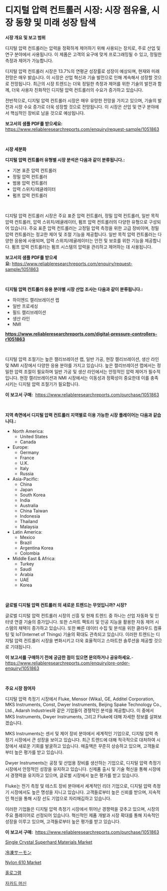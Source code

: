 <p><h1>디지털 압력 컨트롤러 시장: 시장 점유율, 시장 동향 및 미래 성장 탐색</h1></p><p><strong>시장 개요 및 보고 범위</strong></p>
<p><p>디지털 압력 컨트롤러는 압력을 정확하게 제어하기 위해 사용되는 장치로, 주로 산업 및 연구 분야에서 사용됩니다. 이 제품은 고객의 요구에 맞게 프로그래밍될 수 있고, 정밀한 측정과 제어가 가능합니다.</p><p>디지털 압력 컨트롤러 시장은 13.7%의 연평균 성장률로 성장이 예상되며, 현재와 미래 전망은 매우 밝습니다. 이 시장은 산업 혁신과 기술 발전으로 인해 계속해서 성장할 것으로 전망됩니다. 최근의 시장 트렌드는 더욱 정밀한 측정과 제어를 위한 기술의 발전과 함께, 더욱 사용자 친화적인 디지털 압력 컨트롤러의 수요가 증가하고 있습니다.</p><p>전반적으로, 디지털 압력 컨트롤러 시장은 매우 유망한 전망을 가지고 있으며, 기술의 발전과 시장 수요 증가로 더욱 성장할 것으로 전망됩니다. 이 시장은 산업 및 연구 분야에서 핵심적인 장비로 남을 것으로 예상됩니다.</p></p>
<p><strong>보고서의 샘플 PDF를 받으세요:</strong> <a href="https://www.reliableresearchreports.com/enquiry/request-sample/1051863">https://www.reliableresearchreports.com/enquiry/request-sample/1051863</a></p>
<p>&nbsp;</p>
<p><strong>시장 세분화</strong></p>
<p><strong>디지털 압력 컨트롤러 유형별 시장 분석은 다음과 같이 분류됩니다.:</strong></p>
<p><ul><li>기본 표준 압력 컨트롤러</li><li>정밀 압력 컨트롤러</li><li>범용 압력 컨트롤러</li><li>압력 스위치/레귤레이터</li><li>펌프 압력 컨트롤러</li></ul></p>
<p>&nbsp;</p>
<p><p>디지털 압력 컨트롤러 시장은 주요 표준 압력 컨트롤러, 정밀 압력 컨트롤러, 일반 목적 압력 컨트롤러, 압력 스위치/레귤레이터, 펌프 압력 컨트롤러의 다양한 유형으로 구성되어 있습니다. 주요 표준 압력 컨트롤러는 고정밀 압력 측정을 위한 고급 장비이며, 정밀 압력 컨트롤러는 정교한 제어 및 조절 기능을 제공합니다. 일반 목적 압력 컨트롤러는 다양한 응용에 사용되며, 압력 스위치/레귤레이터는 안전 및 보호를 위한 기능을 제공합니다. 펌프 압력 컨트롤러는 펌프 시스템의 압력을 관리하고 제어하는 데 사용됩니다.</p></p>
<p><strong>보고서의 샘플 PDF를 받으세요:</strong>&nbsp;<a href="https://www.reliableresearchreports.com/enquiry/request-sample/1051863">https://www.reliableresearchreports.com/enquiry/request-sample/1051863</a></p>
<p>&nbsp;</p>
<p><strong> 디지털 압력 컨트롤러 응용 분야별 시장 산업 조사는 다음과 같이 분류됩니다.:</strong></p>
<p><ul><li>하이엔드 캘리브레이션 랩</li><li>일반 프로세싱</li><li>필드 캘리브레이션</li><li>생산 라인</li><li>NMI</li></ul></p>
<p><strong><a href="https://www.reliableresearchreports.com/digital-pressure-controllers-r1051863">https://www.reliableresearchreports.com/digital-pressure-controllers-r1051863</a></strong></p>
<p>&nbsp;</p>
<p><p>디지털 압력 조절기는 높은 캘리브레이션 랩, 일반 가공, 현장 캘리브레이션, 생산 라인 및 NMI 시장에서 다양한 응용 분야를 가지고 있습니다. 높은 캘리브레이션 랩에서는 정밀한 압력 조절이 필요하며 일반 가공 및 생산 라인에서는 안정적인 압력 제어가 필수적입니다. 현장 캘리브레이션과 NMI 시장에서는 이동성과 정확성이 중요한데 이를 충족시키는 디지털 압력 조절기가 필요합니다.</p></p>
<p><strong>이 보고서 구매:</strong>&nbsp; <a href="https://www.reliableresearchreports.com/purchase/1051863">https://www.reliableresearchreports.com/purchase/1051863</a></p>
<p>&nbsp;</p>
<p><strong>지역 측면에서 디지털 압력 컨트롤러 지역별로 이용 가능한 시장 플레이어는 다음과 같습니다.:</strong></p>
<p><ul>
    <li>
        North America:
        <ul>
            <li>United States</li>
            <li>Canada</li>
        </ul>
    </li>
    <li>
        Europe:
        <ul>
            <li>Germany</li>
            <li>France</li>
            <li>U.K.</li>
            <li>Italy</li>
            <li>Russia</li>
        </ul>
    </li>
    <li>
        Asia-Pacific:
        <ul>
            <li>China</li>
            <li>Japan</li>
            <li>South Korea</li>
            <li>India</li>
            <li>Australia</li>
            <li>China Taiwan</li>
            <li>Indonesia</li>
            <li>Thailand</li>
            <li>Malaysia</li>
        </ul>
    </li>
    <li>
        Latin America:
        <ul>
            <li>Mexico</li>
            <li>Brazil</li>
            <li>Argentina Korea</li>
            <li>Colombia</li>
        </ul>
    </li>
    <li>
        Middle East & Africa:
        <ul>
            <li>Turkey</li>
            <li>Saudi</li>
            <li>Arabia</li>
            <li>UAE</li>
            <li>Korea</li>
        </ul>
    </li>
    </ul></p>
<p>&nbsp;</p>
<p><strong>글로벌 디지털 압력 컨트롤러 의 새로운 트렌드는 무엇입니까? 시장?</strong></p>
<p><p>글로벌 디지털 압력 컨트롤러 시장의 신흥 및 현재 트렌드 중 하나는 산업 자동화 및 인터넷 연결 기술의 증가입니다. 또한 스마트 팩토리 및 인공 지능을 활용한 자동 제어 시스템의 채택이 증가하고 있습니다. 또한 빠른 데이터 수집 및 분석을 위한 클라우드 컴퓨팅 및 IoT(Internet of Things) 기술의 확대도 관측되고 있습니다. 이러한 트렌드는 디지털 압력 컨트롤러 시장을 변화시키고 더욱 효율적이고 스마트한 솔루션을 제공할 것으로 기대됩니다.</p></p>
<p><strong>이 보고서를 구매하기 전에 궁금한 점이 있으면 문의하거나 공유하세요.</strong>- <a href="https://www.reliableresearchreports.com/enquiry/pre-order-enquiry/1051863">https://www.reliableresearchreports.com/enquiry/pre-order-enquiry/1051863</a></p>
<p>&nbsp;</p>
<p><strong>주요 시장 참여자</strong></p>
<p><p>디지털 압력 측정기 시장에서 Fluke, Mensor (Wika), GE, Additel Corporation, MKS Instruments, Const, Dwyer Instruments, Beijing Spake Technology Co., Ltd., Adarsh Industries와 같은 기업들이 경쟁적인 분석을 제공합니다. 이 중에서 MKS Instruments, Dwyer Instruments, 그리고 Fluke에 대해 자세한 정보를 살펴보겠습니다.</p><p>MKS Instruments는 센서 및 제어 장비 분야에서 세계적인 기업으로, 디지털 압력 측정기 시장에서 큰 성장을 보이고 있습니다. 최근 트렌드에 대해 적극적으로 대처하여 시장에서 새로운 기회를 발굴하고 있습니다. 매출액은 꾸준히 상승하고 있으며, 고객들로부터 높은 평가를 받고 있습니다.</p><p>Dwyer Instruments는 공정 및 산업용 장비를 생산하는 기업으로, 디지털 압력 측정기 시장에서 안정적인 성장을 유지하고 있습니다. 신제품 출시 및 기술 혁신을 통해 시장에서 경쟁력을 유지하고 있으며, 글로벌 시장에서 높은 평가를 받고 있습니다.</p><p>Fluke는 전기 측정 및 테스트 장비 분야에서 세계적인 리더 기업으로, 디지털 압력 측정기 시장에서도 높은 명성을 지니고 있습니다. 고객들로부터 높은 신뢰를 받으며, 지속적인 혁신을 통해 시장 선도 기업으로 자리매김하고 있습니다.</p><p>이러한 기업들은 디지털 압력 측정기 시장에서 뛰어난 경쟁력을 갖추고 있으며, 시장의 주요 플레이어로 선정되어 있습니다. 혁신적인 제품 개발과 시장 확대를 통해 지속적인 성장을 이루고 있으며, 고객들로부터 높은 평가를 받고 있습니다.</p></p>
<p><strong>이 보고서 구매:</strong>&nbsp;&nbsp;<a href="https://www.reliableresearchreports.com/purchase/1051863">https://www.reliableresearchreports.com/purchase/1051863</a></p>
<p><p><a href="https://www.linkedin.com/pulse/single-crystal-superhard-materials-market-size-trends-growth-ag4cc?trackingId=ieHjpHRDH4BhjZZRsUc9SA%3D%3D">Single Crystal Superhard Materials Market</a></p><p><a href="https://github.com/hwbcz413288296/Market-Research-Report-List-1/blob/main/843728131468.md">冷凍サーモン</a></p><p><a href="https://issuu.com/reportprime-2/docs/nylon-610-market-size-2030.pptx">Nylon 610 Market</a></p><p><a href="https://github.com/bunxhcci35271755/Market-Research-Report-List-1/blob/main/445566328982.md">홀로그램</a></p><p><a href="https://medium.com/@cleocarroll2023/%EC%9E%90%EC%B9%B4%EB%93%9C-%EA%B8%B0%EA%B3%84-%EC%8B%9C%EC%9E%A5-%EB%B6%84%EC%84%9D-%EA%B8%80%EB%A1%9C%EB%B2%8C-%EC%82%B0%EC%97%85-%EC%A0%84%EB%A7%9D-%EB%B0%8F-%EC%98%88%EC%B8%A1-2024%EB%85%84%EB%B6%80%ED%84%B0-2031%EB%85%84%EA%B9%8C%EC%A7%80-562b33c74253">자카드 머신</a></p></p>